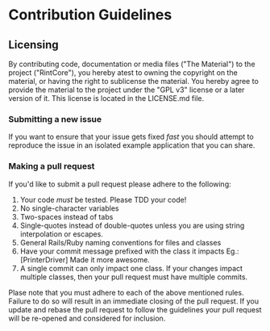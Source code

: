 # Contribution Guidelines

## Licensing
By contributing code, documentation or media files ("The Material") to the project ("RintCore"),
you hereby atest to owning the copyright on the material, or having the right to sublicense the
material. You hereby agree to provide the material to the project under the "GPL v3" license or
a later version of it. This license is located in the LICENSE.md file.

### Submitting a new issue

If you want to ensure that your issue gets fixed *fast* you should
attempt to reproduce the issue in an isolated example application that
you can share.

### Making a pull request

If you'd like to submit a pull request please adhere to the following:

1. Your code *must* be tested. Please TDD your code!
2. No single-character variables
3. Two-spaces instead of tabs
4. Single-quotes instead of double-quotes unless you are using string
   interpolation or escapes.
5. General Rails/Ruby naming conventions for files and classes
6. Have your commit message prefixed with the class it impacts Eg.: [PrinterDriver] Made it more awesome.
7. A single commit can only impact one class. If your changes impact multiple classes, then
   your pull request must have multiple commits.

Plase note that you must adhere to each of the above mentioned rules.
Failure to do so will result in an immediate closing of the pull
request. If you update and rebase the pull request to follow the
guidelines your pull request will be re-opened and considered for
inclusion.